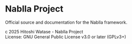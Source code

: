 # Nablla Project

Official source and documentation for the Nablla framework.

c 2025 Hitoshi Watase - Nablla Project  
License: GNU General Public License v3.0 or later (GPLv3+)
